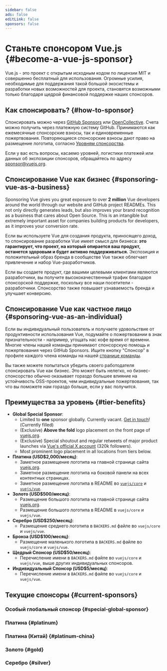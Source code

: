 ```yaml
---
sidebar: false
ads: false
editLink: false
sponsors: false
---
```


<script setup>
import SponsorsGroup from '@theme/components/SponsorsGroup.vue'
import { load, data } from '@theme/components/sponsors'
import { onMounted } from 'vue'

onMounted(load)
</script>

# Станьте спонсором Vue.js {#become-a-vue-js-sponsor}

Vue.js - это проект с открытым исходным кодом по лицензии MIT и совершенно бесплатный для использования.
Огромные усилия, необходимые для поддержания такой большой экосистемы и разработки новых возможностей для проекта, становятся возможными только благодаря щедрой финансовой поддержке наших спонсоров.

## Как спонсировать? {#how-to-sponsor}

Спонсировать можно через [GitHub Sponsors](https://github.com/sponsors/yyx990803) или [OpenCollective](https://opencollective.com/vuejs). Счета можно получить через платежную систему GitHub. Принимаются как ежемесячные спонсорские взносы, так и единовременные пожертвования. Повторяющиеся спонсорские взносы дают право на размещение логотипа, согласно [Уровням спонсорства](#tier-benefits).

Если у вас есть вопросы, касаемо уровней, логистики платежей или данных об экспозиции спонсоров, обращайтесь по адресу [sponsor@vuejs.org](mailto:sponsor@vuejs.org?subject=Vue.js%20sponsorship%20inquiry).

## Спонсирование Vue как бизнес {#sponsoring-vue-as-a-business}

Sponsoring Vue gives you great exposure to over **2 million** Vue developers around the world through our website and GitHub project READMEs. This not only directly generates leads, but also improves your brand recognition as a business that cares about Open Source. This is an intangible but extremely important asset for companies building products for developers, as it improves your conversion rate.

Если вы используете Vue для создания продукта, приносящего доход, то спонсирование разработки Vue имеет смысл для бизнеса: **это гарантирует, что проект, на который опирается ваш продукт, останется здоровым и будет активно поддерживаться.** Экспозиция и положительный образ бренда в сообществе Vue также облегчает привлечение и набор Vue-разработчиков.

Если вы создаете продукт, где вашими целевыми клиентами являются разработчики, вы получите высококачественный трафик благодаря спонсорской поддержке, поскольку все наши посетители - разработчики. Спонсорство также повышает узнаваемость бренда и улучшает конверсию.

## Спонсирование Vue как частное лицо {#sponsoring-vue-as-an-individual}

Если вы индивидуальный пользователь и получаете удовольствие от продуктивности использования Vue, подумайте о пожертвовании в знак признательности - например, угощать нас кофе время от времени. Многие члены нашей команды принимают спонсорскую помощь и пожертвования через GitHub Sponsors. Ищите кнопку "Спонсор" в профиле каждого члена команды на нашей [странице команды](/about/team).

Вы также можете попытаться убедить своего работодателя спонсировать Vue как бизнес. Это может быть нелегко, но бизнес-спонсорство обычно оказывает гораздо большее влияние на устойчивость OSS-проектов, чем индивидуальные пожертвования, так что вы поможете нам гораздо больше, если у вас получится.

## Преимущества за уровень {#tier-benefits}

- **Global Special Sponsor**:
  - Limited to **one** sponsor globally. <span v-if="!data?.special">Currently vacant. [Get in touch](mailto:sponsor@vuejs.org?subject=Vue.js%20special%20sponsor%20inquiry)!</span><span v-else>(Currently filled)</span>
  - (Exclusive) **Above the fold** logo placement on the front page of [vuejs.org](/).
  - (Exclusive) Special shoutout and regular retweets of major product launches via [Vue's official X account](https://twitter.com/vuejs) (320k followers).
  - Most prominent logo placement in all locations from tiers below.
- **Платина (USD$2,000/месяц)**:
  - Заметное размещение логотипа на главной странице сайта [vuejs.org](/).
  - Заметное размещение логотипа на боковой панели на всех контентных страницах.
  - Заметное размещение логотипа в README во [`vuejs/core`](https://github.com/vuejs/core) и [`vuejs/vue`](https://github.com/vuejs/core).
- **Золото (USD$500/месяц)**:
  - Размещение большого логотипа на главной странице сайта [vuejs.org](/).
  - Размещение большого логотипа в README в `vuejs/core` и `vuejs/vue`.
- **Серебро (USD$250/месяц)**:
  - Размещение среднего логотипа в `BACKERS.md` файле во `vuejs/core` и `vuejs/vue`.
- **Бронза (USD$100/месяц)**:
  - Размещение маленького логотипа в `BACKERS.md` файле во `vuejs/core` и `vuejs/vue`.
- **Щедрый Спонсор (USD$50/месяц)**:
  - Перечисление имени в `BACKERS.md` файле во `vuejs/core` и `vuejs/vue`, выше других индивидуальных спонсоров.
- **Индивидуальный Спонсор (USD$5/месяц)**:
  - Перечисление имени в `BACKERS.md` файле во `vuejs/core` и `vuejs/vue`.

## Текущие спонсоры {#current-sponsors}

### Особый глобальный спонсор {#special-global-sponsor}

<SponsorsGroup tier="special" placement="page" />

### Платина {#platinum}

<SponsorsGroup tier="platinum" placement="page" />

### Платина (Китай) {#platinum-china}

<SponsorsGroup tier="platinum_china" placement="page" />

### Золото {#gold}

<SponsorsGroup tier="gold" placement="page" />

### Серебро {#silver}

<SponsorsGroup tier="silver" placement="page" />
